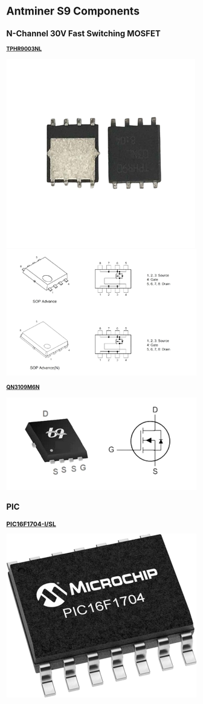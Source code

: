 # Antminer S9 Components

## N-Channel 30V Fast Switching MOSFET

#### [TPHR9003NL](/Assets/TPHR9003NL.pdf)

<img src="/Assets/TPHR9003NL.png">
<img src="/Assets/TPHR9003NL-1.png">

#### [QN3109M6N](/Assets/QN3109M6N.pdf)

<img src="/Assets/QN3109M6N.png">

## PIC

### [PIC16F1704-I/SL](https://www.digikey.com/en/products/detail/microchip-technology/PIC16F1704-I-SL/4439823)

<img src="/Assets/PIC16F1704-SOIC-14.png">
